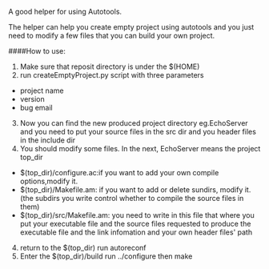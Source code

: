 A good helper for using Autotools.

The helper can help you create empty project using autotools and you just need
to modify a few files that you can build your own project.

####How to use:

1. Make sure that reposit directory is under the $(HOME)
2. run createEmptyProject.py script with three parameters
* project name
* version
* bug email
3. Now you can find the new produced project directory eg.EchoServer and you
   need to put your source files in the src dir and you header files in the
   include dir
3.  You should modify some files. In the next, EchoServer means the project top_dir
* $(top_dir)/configure.ac:if you want to add your own compile options,modify it.
* $(top_dir)/Makefile.am: if you want to add or delete sundirs, modify it.(the
  subdirs you write control whether to compile the source files in them)
* $(top_dir)/src/Makefile.am: you need to write in this file that where you put your
  executable file and the source files requested to produce the executable file
  and the link infomation and your own header files' path
4. return to the $(top_dir) run autoreconf
5. Enter the $(top_dir)/build run ../configure then make

